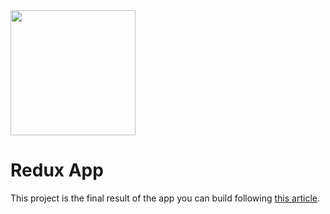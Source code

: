 <img src="https://raw.githubusercontent.com/aouahib/redux_app_final/main/src/assets/logo.png" width="200" height="200" />

# Redux App

This project is the final result of the app you can build following [this article][article].

[article]:https://insert.article.com
